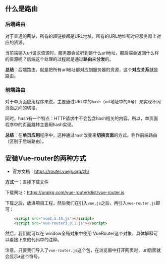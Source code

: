 
## 什么是路由


### 后端路由

对于普通的网站，所有的超链接都是URL地址，所有的URL地址都对应服务器上对应的资源。

当前端输入url请求资源时，服务器会监听到是什么url地址，那后端会返回什么样的资源呢？后端这个处理的过程就是通过**路由**来**分发**的。

**总结**：后端路由，就是把所有url地址都对应到服务器的资源，这个**对应关系**就是路由。

### 前端路由

对于单页面应用程序来说，主要通过URL中的`hash`（url地址中的#号）来实现不同页面之间的切换。

同时，hash有一个特点：HTTP请求中不会包含hash相关的内容。所以，单页面程序中的页面跳转主要用hash实现。

**总结**：在**单页应用**程序中，这种通过`hash`改变来**切换页面**的方式，称作前端路由（区别于后端路由）。

## 安装Vue-router的两种方式

- 官方文档：<https://router.vuejs.org/zh/>


**方式一**：直接下载文件

下载网址：<https://unpkg.com/vue-router/dist/vue-router.js>


下载之后，放进项目工程，然后我们在引入`vue.js`之后，再引入`vue-router.js`即可：

```html
    <script src="vue2.5.16.js"></script>
    <script src="vue-router3.0.1.js"></script>
```


然后，我们就可以在 window全局对象中使用 VueRouter这个对象。具体解释可以看接下来的代码中的注释。

注意，只要我们导入了`vue-router.js`这个包，在浏览器中打开网页时，url后面就会显示`#`这个符号。












